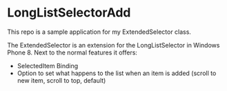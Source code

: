 LongListSelectorAdd
===================

This repo is a sample application for my ExtendedSelector class.

The ExtendedSelector is an extension for the LongListSelector in Windows Phone 8. Next to the normal features it offers:

- SelectedItem Binding
- Option to set what happens to the list when an item is added (scroll to new item, scroll to top, default)
